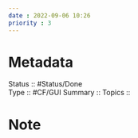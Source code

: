 ```yaml
---
date : 2022-09-06 10:26
priority : 3
---
```

# Metadata
Status :: #Status/Done  
Type :: #CF/GUI 
Summary :: 
Topics :: 
# Note
